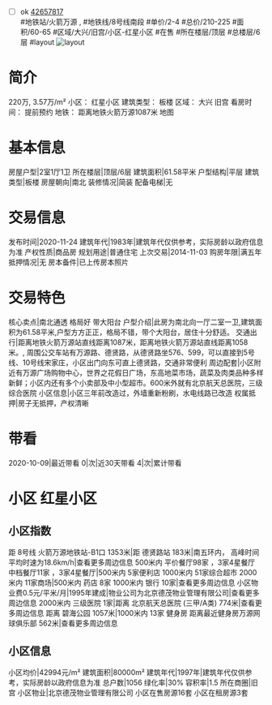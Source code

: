 - [ ] ok [42657817](https://bj.5i5j.com/ershoufang/42657817.html)  
 #地铁站/火箭万源 ,  #地铁线/8号线南段
#单价/2-4 #总价/210-225 #面积/60-65   #区域/大兴/旧宫/小区-红星小区 #在售 #所在楼层/顶层 #总楼层/6层 #layout 
![layout](http://image16.5i5j.com/erp/house/4265/42657817/huxing/ingckelc3933df63.jpg_P5.jpg) 
# 简介 
 220万,  3.57万/m² 
小区： 红星小区
建筑类型： 板楼
区域： 大兴 旧宫
看房时间： 提前预约
地铁： 距离地铁火箭万源1087米 地图
# 基本信息 
 房屋户型|2室1厅1卫
所在楼层|顶层/6层
建筑面积|61.58平米
户型结构|平层
建筑类型|板楼
房屋朝向|南北
装修情况|简装
配备电梯|无
# 交易信息 
 发布时间|2020-11-24
建筑年代|1983年|建筑年代仅供参考，实际房龄以政府信息为准
产权性质|商品房
规划用途|普通住宅
上次交易|2014-11-03
购房年限|满五年
抵押情况|无
房本备件|已上传房本照片
# 交易特色 
 核心卖点|南北通透 格局好 带大阳台
户型介绍|此房为南北向一厅二室一卫,建筑面积为61.58平米,户型方方正正，格局不错，带个大阳台，居住十分舒适。
交通出行|距离地铁火箭万源站直线距离1087米，距离地铁火箭万源站直线距离1058米。, 周围公交车站有万源路、德贤路，从德贤路坐576、599，可以直接到5号线、10号线宋家庄，小区出门向东可直上德贤路，交通非常便利
周边配套|小区附近有万源广场购物中心，世界之花假日广场，东高地菜市场，蔬菜及肉类品种多样新鲜；小区内还有多个小卖部及中小型超市。600米外就有北京航天总医院，三级综合医院
小区信息|小区三年前改造过，外墙重新粉刷，水电线路已改造
权属抵押|房子无抵押，产权清晰
# 带看 
 2020-10-09|最近带看	 0|次|近30天带看	 4|次|累计带看
# 小区 红星小区
## 小区指数 
 距 8号线 火箭万源地铁站-B1口 1353米|距 德贤路站 183米|南五环内， 高峰时间平均时速为18.6km/h|查看更多周边信息
500米内 平价餐厅98家 ，3家4星餐厅
中档餐厅11家 ，3家4星餐厅|500米内 5家便利店
1000米内 51家综合超市
2000米内 11家商场|500米内 药店 8家
1000米内 银行 10家|查看更多周边信息
小区物业费0.5元/平米/月|1995年建成|物业公司为北京德茂物业管理有限公司|查看更多周边信息
2000米内 三级医院 1家|距离 北京航天总医院 (三甲/A类) 774米|查看更多周边信息
距离 碧海公园 1057米|1000米内 13家 健身房
距离最近健身房万源网球俱乐部 562米|查看更多周边信息
## 小区信息 
 小区均价|42994元/m²
建筑面积|80000m²
建筑年代|1997年|建筑年代仅供参考，实际房龄以政府信息为准
总户数|1056
绿化率|30%
容积率|1.5
所在商圈|旧宫
小区物业|北京德茂物业管理有限公司
小区在售房源16套
小区在租房源3套
